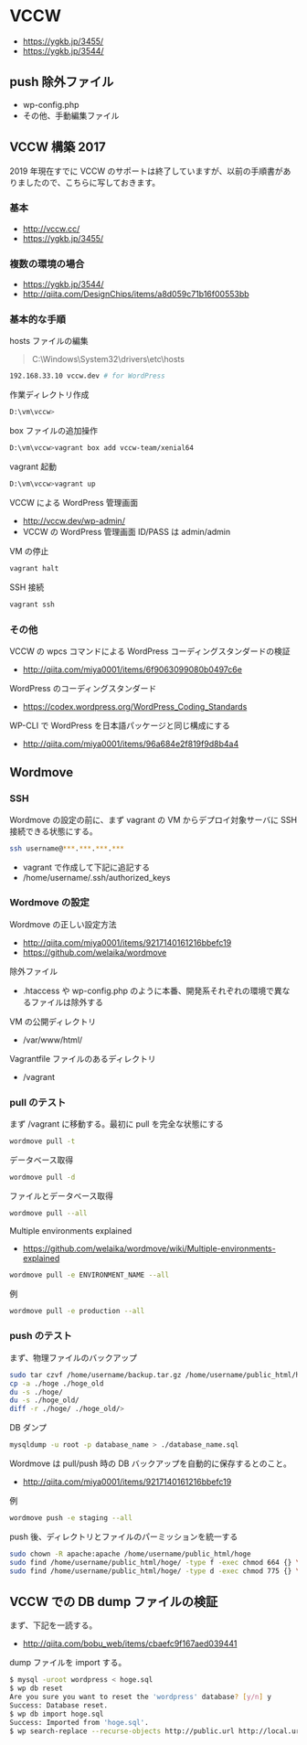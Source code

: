 # VCCW

- <https://ygkb.jp/3455/>
- <https://ygkb.jp/3544/>

## push 除外ファイル

- wp-config.php
- その他、手動編集ファイル

## VCCW 構築 2017

2019 年現在すでに VCCW のサポートは終了していますが、以前の手順書がありましたので、こちらに写しておきます。

### 基本

- <http://vccw.cc/>
- <https://ygkb.jp/3455/>

### 複数の環境の場合

- <https://ygkb.jp/3544/>
- <http://qiita.com/DesignChips/items/a8d059c71b16f00553bb>

### 基本的な手順

hosts ファイルの編集

> C:\Windows\System32\drivers\etc\hosts

```bash
192.168.33.10 vccw.dev # for WordPress
```

作業ディレクトリ作成

```bash
D:\vm\vccw>
```

box ファイルの追加操作

```bash
D:\vm\vccw>vagrant box add vccw-team/xenial64
```

vagrant 起動

```bash
D:\vm\vccw>vagrant up
```

VCCW による WordPress 管理画面

- <http://vccw.dev/wp-admin/>
- VCCW の WordPress 管理画面 ID/PASS は admin/admin

VM の停止

```bash
vagrant halt
```

SSH 接続

```bash
vagrant ssh
```

### その他

VCCW の wpcs コマンドによる WordPress コーディングスタンダードの検証

- <http://qiita.com/miya0001/items/6f9063099080b0497c6e>

WordPress のコーディングスタンダード

- <https://codex.wordpress.org/WordPress_Coding_Standards>

WP-CLI で WordPress を日本語パッケージと同じ構成にする

- <http://qiita.com/miya0001/items/96a684e2f819f9d8b4a4>

## Wordmove

### SSH

Wordmove の設定の前に、まず vagrant の VM からデプロイ対象サーバに SSH 接続できる状態にする。

```bash
ssh username@***.***.***.***
```

- vagrant で作成して下記に追記する
- /home/username/.ssh/authorized_keys

### Wordmove の設定

Wordmove の正しい設定方法

- <http://qiita.com/miya0001/items/9217140161216bbefc19>
- <https://github.com/welaika/wordmove>

除外ファイル

- .htaccess や wp-config.php のように本番、開発系それぞれの環境で異なるファイルは除外する

VM の公開ディレクトリ

- /var/www/html/

Vagrantfile ファイルのあるディレクトリ

- /vagrant

### pull のテスト

まず /vagrant に移動する。最初に pull を完全な状態にする

```bash
wordmove pull -t
```

データベース取得

```bash
wordmove pull -d
```

ファイルとデータベース取得

```bash
wordmove pull --all
```

Multiple environments explained

- <https://github.com/welaika/wordmove/wiki/Multiple-environments-explained>

```bash
wordmove pull -e ENVIRONMENT_NAME --all
```

例

```bash
wordmove pull -e production --all
```

### push のテスト

まず、物理ファイルのバックアップ

```bash
sudo tar czvf /home/username/backup.tar.gz /home/username/public_html/hoge
cp -a ./hoge ./hoge_old
du -s ./hoge/
du -s ./hoge_old/
diff -r ./hoge/ ./hoge_old/>
```

DB ダンプ

```bash
mysqldump -u root -p database_name > ./database_name.sql
```

Wordmove は pull/push 時の DB バックアップを自動的に保存するとのこと。

- <http://qiita.com/miya0001/items/9217140161216bbefc19>

例

```bash
wordmove push -e staging --all
```

push 後、ディレクトリとファイルのパーミッションを統一する

```bash
sudo chown -R apache:apache /home/username/public_html/hoge
sudo find /home/username/public_html/hoge/ -type f -exec chmod 664 {} \;
sudo find /home/username/public_html/hoge/ -type d -exec chmod 775 {} \;
```

## VCCW での DB dump ファイルの検証

まず、下記を一読する。

- <http://qiita.com/bobu_web/items/cbaefc9f167aed039441>

dump ファイルを import する。

```bash
$ mysql -uroot wordpress < hoge.sql
$ wp db reset
Are you sure you want to reset the 'wordpress' database? [y/n] y
Success: Database reset.
$ wp db import hoge.sql
Success: Imported from 'hoge.sql'.
$ wp search-replace --recurse-objects http://public.url http://local.url
```
